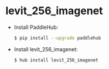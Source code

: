 # levit_256_imagenet
* Install PaddleHub: 

    ```bash
    $ pip install --upgrade paddlehub
    ```

* Install levit_256_imagenet: 

    ```bash
    $ hub install levit_256_imagenet
    ```
